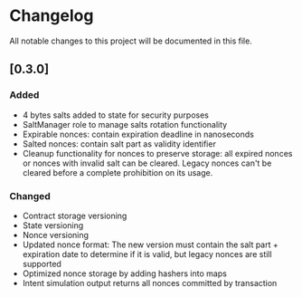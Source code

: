 # Changelog

All notable changes to this project will be documented in this file.

## [0.3.0]

### Added
- 4 bytes salts added to state for security purposes
- SaltManager role to manage salts rotation functionality
- Expirable nonces: contain expiration deadline in nanoseconds
- Salted nonces: contain salt part as validity identifier
- Cleanup functionality for nonces to preserve storage: all expired nonces or nonces with invalid salt can be cleared. Legacy nonces can't be cleared before a complete prohibition on its usage.

### Changed
- Contract storage versioning
- State versioning
- Nonce versioning
- Updated nonce format: The new version must contain the salt part + expiration date to determine if it is valid, but legacy nonces are still supported
- Optimized nonce storage by adding hashers into maps
- Intent simulation output returns all nonces committed by transaction

